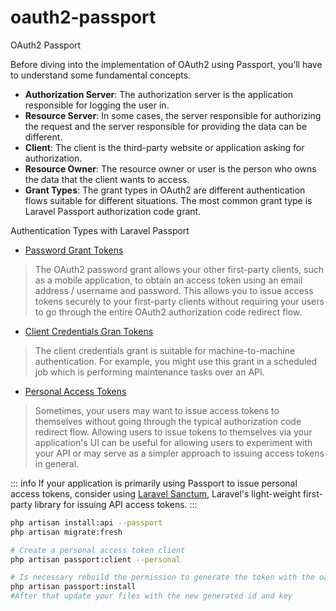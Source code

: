 # oauth2-passport
OAuth2 Passport


Before diving into the implementation of OAuth2 using Passport, you’ll have to understand some fundamental concepts.

- **Authorization Server**: The authorization server is the application responsible for logging the user in.
- **Resource Server**: In some cases, the server responsible for authorizing the request and the server responsible for providing the data can be different.
- **Client**: The client is the third-party website or application asking for authorization. 
- **Resource Owner**: The resource owner or user is the person who owns the data that the client wants to access.
- **Grant Types**: The grant types in OAuth2 are different authentication flows suitable for different situations. The most common grant type is Laravel Passport authorization code grant.

Authentication Types with Laravel Passport

- [Password Grant Tokens](https://laravel.com/docs/11.x/passport#password-grant-tokens)
>The OAuth2 password grant allows your other first-party clients, such as a mobile application, to obtain an access token using an email address / username and password. This allows you to issue access tokens securely to your first-party clients without requiring your users to go through the entire OAuth2 authorization code redirect flow.

- [Client Credentials Gran Tokens](https://laravel.com/docs/11.x/passport#client-credentials-grant-tokens)
>The client credentials grant is suitable for machine-to-machine authentication. For example, you might use this grant in a scheduled job which is performing maintenance tasks over an API.

- [Personal Access Tokens](https://laravel.com/docs/11.x/passport#personal-access-tokens)
>Sometimes, your users may want to issue access tokens to themselves without going through the typical authorization code redirect flow. Allowing users to issue tokens to themselves via your application's UI can be useful for allowing users to experiment with your API or may serve as a simpler approach to issuing access tokens in general.

::: info
If your application is primarily using Passport to issue personal access tokens, consider using [Laravel Sanctum](https://laravel.com/docs/11.x/sanctum), Laravel's light-weight first-party library for issuing API access tokens.
:::


```sh
php artisan install:api --passport
php artisan migrate:fresh

# Create a personal access token client
php artisan passport:client --personal

# Is necessary rebuild the permission to generate the token with the oauth
php artisan passport:install
#After that update your files with the new generated id and key
```

